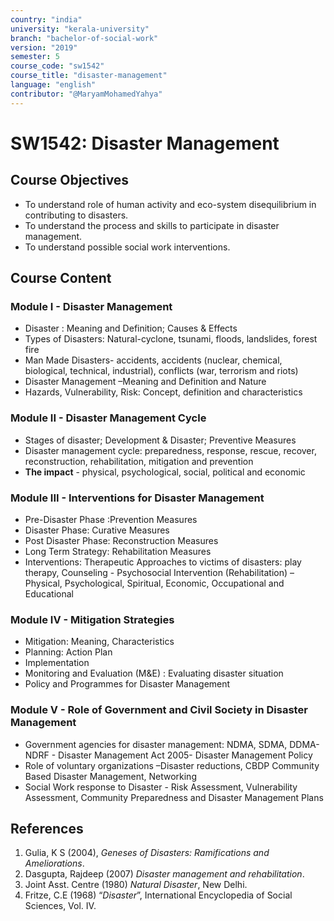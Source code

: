 ```yaml
---
country: "india"
university: "kerala-university"
branch: "bachelor-of-social-work"
version: "2019"
semester: 5
course_code: "sw1542"
course_title: "disaster-management"
language: "english"
contributor: "@MaryamMohamedYahya"
---
```


# SW1542: Disaster Management

## Course Objectives
* To understand role of human activity and eco-system disequilibrium in contributing to disasters.
* To understand the process and skills to participate in disaster management.
* To understand possible social work interventions.

## Course Content
### Module I - Disaster Management
* Disaster : Meaning and Definition; Causes & Effects
* Types of Disasters: Natural-cyclone, tsunami, floods, landslides, forest fire
* Man Made Disasters- accidents, accidents (nuclear, chemical, biological, technical, industrial), conflicts (war, terrorism and riots)
* Disaster Management –Meaning and Definition and Nature
* Hazards, Vulnerability, Risk: Concept, definition and characteristics

### Module II - Disaster Management Cycle
* Stages of disaster; Development & Disaster; Preventive Measures
* Disaster management cycle: preparedness, response, rescue, recover, reconstruction, rehabilitation, mitigation and prevention
* **The impact** - physical, psychological, social, political and economic

### Module III - Interventions for Disaster Management
* Pre-Disaster Phase :Prevention Measures
* Disaster Phase: Curative Measures
* Post Disaster Phase: Reconstruction Measures
* Long Term Strategy: Rehabilitation Measures
* Interventions: Therapeutic Approaches to victims of disasters: play therapy, Counseling - Psychosocial Intervention (Rehabilitation) – Physical, Psychological, Spiritual, Economic, Occupational and Educational

### Module IV - Mitigation Strategies
* Mitigation: Meaning, Characteristics
* Planning: Action Plan
* Implementation
* Monitoring and Evaluation (M&E) : Evaluating disaster situation
* Policy and Programmes for Disaster Management 

### Module V - Role of Government and Civil Society in Disaster Management
* Government agencies for disaster management: NDMA, SDMA, DDMA- NDRF - Disaster Management Act 2005- Disaster Management Policy
* Role of voluntary organizations –Disaster reductions, CBDP Community Based Disaster Management, Networking
* Social Work response to Disaster - Risk Assessment, Vulnerability Assessment, Community Preparedness and Disaster Management Plans

## References
1. Gulia, K S (2004), *Geneses of Disasters: Ramifications and Ameliorations*.
2. Dasgupta, Rajdeep (2007) *Disaster management and rehabilitation*.
3. Joint Asst. Centre (1980) *Natural Disaster*, New Delhi.
4. Fritze, C.E (1968) “*Disaster*”, International Encyclopedia of Social Sciences, Vol. IV. 